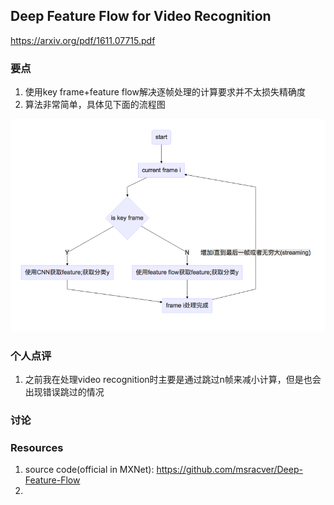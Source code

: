 ##  Deep Feature Flow for Video Recognition

https://arxiv.org/pdf/1611.07715.pdf

### 要点

1. 使用key frame+feature flow解决逐帧处理的计算要求并不太损失精确度
2. 算法非常简单，具体见下面的流程图

![alg](../images/dff.mmd.png)


### 个人点评

1. 之前我在处理video recognition时主要是通过跳过n帧来减小计算，但是也会出现错误跳过的情况

### 讨论


### Resources

1. source code(official in MXNet): https://github.com/msracver/Deep-Feature-Flow
2. 
